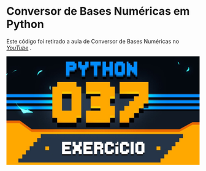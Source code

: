 # Conversor de Bases Numéricas em Python

Este código foi retirado a aula de Conversor de Bases Numéricas no  <a href="https://www.youtube.com/watch?v=B3F0IjH5WAM&t=552s&ab_channel=CursoemV%C3%ADdeo"><i>YouTube</i></a><span> .

  ![Resume cv](/Home.jpg)
